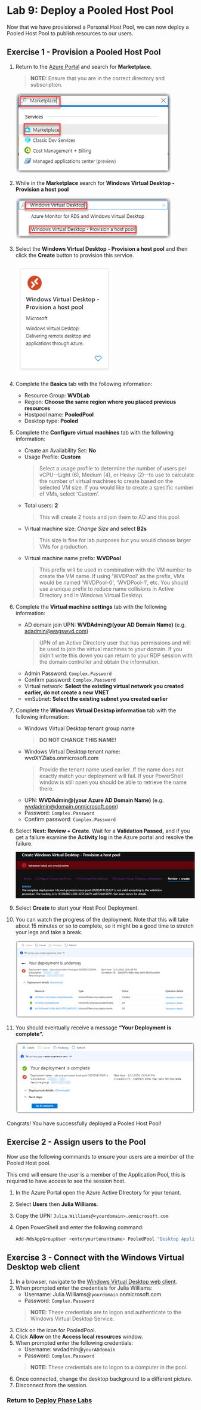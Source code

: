 # Lab 9: Deploy a Pooled Host Pool

Now that we have provisioned a Personal Host Pool, we can now deploy a Pooled Host Pool to publish resources to our users.

## Exercise 1 - Provision a Pooled Host Pool

1. Return to the [Azure Portal](https://portal.azure.com) and search for **Marketplace**.  
    > **NOTE:** Ensure that you are in the correct directory and subscription.

    ![image](../attachments/4e91cf3c29be44f486c9b7428235071c.png)

2. While in the **Marketplace** search for **Windows Virtual Desktop - Provision a host pool**

    ![image](../attachments/8be16b1ed7e18681ce7554cf8c13bf57.png)

3. Select the **Windows Virtual Desktop - Provision a host pool** and then click the **Create** button to provision this service.

    ![WVDProvisionHostPool](../attachments/WVDProvisionHostPool.png)

4. Complete the **Basics** tab with the following information:
    * Resource Group: **WVDLab**
    * Region: **Choose the same region where you placed previous resources**
    * Hostpool name: **PooledPool**
    * Desktop type: **Pooled**

5. Complete the **Configure virtual machines** tab with the following information:
    * Create an Availability Set: **No**
    * Usage Profile: **Custom**
        > Select a usage profile to determine the number of users per vCPU--Light (6), Medium (4), or Heavy (2)--to use to calculate the number of virtual machines to create based on the selected VM size. If you would like to create a specific number of VMs, select 'Custom'.
    * Total users: **2**
        >This will create 2 hosts and join them to AD and this pool.
    * Virtual machine size: *Change Size* and select **B2s**
        >This size is fine for lab purposes but you would choose larger VMs for production.
    * Virtual machine name prefix: **WVDPool**
        >This prefix will be used in combination with the VM number to create the VM name. If using 'WVDPool' as the prefix, VMs would be named 'WVDPool-0', 'WVDPool-1', etc. You should use a unique prefix to reduce name collisions in Active Directory and in Windows Virtual Desktop.

6. Complete the **Virtual machine settings** tab with the following information:
    * AD domain join UPN: **WVDAdmin@(your AD Domain Name)** (e.g. adadmin@wagswvd.com)
        >UPN of an Active Directory user that has permissions and will be used to join the virtual machines to your domain.  If you didn't write this down you can return to your RDP session with the domain controller and obtain the information.
    * Admin Password: `Complex.Password`
    * Confirm password: `Complex.Password`
    * Virtual network: **Select the existing virtual network you created earlier, do not create a new VNET**
    * vmSubnet: **Select the existing subnet you created earlier**

7. Complete the **Windows Virtual Desktop information** tab with the following information:
    * Windows Virtual Desktop tenant group name
        >**DO NOT CHANGE THIS NAME!**
    * Windows Virtual Desktop tenant name:  wvdXYZlabs.onmicrosoft.com
        >Provide the tenant name used earlier. If the name does not exactly match your deployment will fail.  If your PowerShell window is still open you should be able to retrieve the name there.
    * UPN: **WVDAdmin@(your Azure AD Domain Name)** (e.g. wvdadmin@domain.onmicrosoft.com)
    * Password: `Complex.Password`
    * Confirm password: `Complex.Password`

8. Select **Next: Review + Create**. Wait for a **Validation Passed,** and if you get a failure examine the **Activity log** in the Azure portal and resolve the failure.

   ![ValidationFailed](../attachments/ValidationFailed.png)

9. Select **Create** to start your Host Pool Deployment.

10. You can watch the progress of the deployment.  Note that this will take about 15 minutes or so to complete, so it might be a good time to stretch your legs and take a break.

    ![image](../attachments/763dbbfd0796fd7afecf51de9562d959.png)
11. You should eventually receive a message **“Your Deployment is complete”.**

    ![image](../attachments/d186f32593dbd7d350ec18940f547f8f.png)

Congrats! You have successfully deployed a Pooled Host Pool!  

## Exercise 2 - Assign users to the Pool

Now use the following commands to ensure your users are a member of the Pooled Host pool.

This cmd will ensure the user is a member of the Application Pool, this is required to have access to see the session host.

1. In the Azure Portal open the Azure Active DIrectory for your tenant.
2. Select **Users** then **Julia Williams**.
3. Copy the UPN: `Julia.Williams@<yourdomain>.onmicrosoft.com`
4. Open PowerShell and enter the following command:

    ```Powershell
    Add-RdsAppGroupUser <enteryourtenantname> PooledPool "Desktop Application Group" -UserPrincipalName Julia.Williams@<yourdomain>.onmicrosoft.com
    ```

## Exercise 3 - Connect with the Windows Virtual Desktop web client

1. In a browser, navigate to the [Windows Virtual Desktop web client](https://rdweb.wvd.microsoft.com/webclient).
2. When prompted enter the credentials for Julia Williams:
    * Username: Julia.Williams@`yourdomain`.onmicrosoft.com
    * Password: `Complex.Password`
    > **NOTE:** These credentials are to logon and authenticate to the Windows Virtual Desktop Service.
3. Click on the icon for PooledPool.
4. Click **Allow** on the **Access local resources** window.
5. When prompted enter the following credentials:
    * Username: wvdadmin@`yourADdomain`
    * Password: `Complex.Password`
    > **NOTE:** These credentials are to logon to a computer in the pool.
6. Once connected, change the desktop background to a different picture.
7. Disconnect from the session.

### Return to [Deploy Phase Labs](deploy.md)
